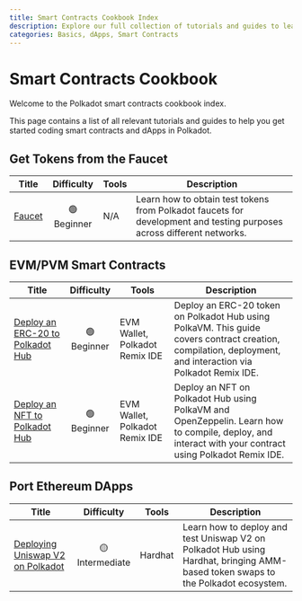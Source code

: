 ```yaml
---
title: Smart Contracts Cookbook Index
description: Explore our full collection of tutorials and guides to learn step-by-step how to build, deploy, and work with smart contracts on Polkadot.
categories: Basics, dApps, Smart Contracts
---
```


# Smart Contracts Cookbook

Welcome to the Polkadot smart contracts cookbook index.

This page contains a list of all relevant tutorials and guides to help you get started coding smart contracts and dApps in Polkadot.


<!-- START OF AUTOMATICALLY GENERATED CONTENT -->

## Get Tokens from the Faucet

| Title | Difficulty | Tools | Description |
|-------|:----------:|-------|-------------|
| [Faucet](/smart-contracts/faucet) | 🟢 Beginner | N/A | Learn how to obtain test tokens from Polkadot faucets for development and testing purposes across different networks. |

## EVM/PVM Smart Contracts

| Title | Difficulty | Tools | Description |
|-------|:----------:|-------|-------------|
| [Deploy an ERC-20 to Polkadot Hub](/smart-contracts/cookbook/smart-contracts/deploy-erc20) | 🟢 Beginner | EVM Wallet, Polkadot Remix IDE | Deploy an ERC-20 token on Polkadot Hub using PolkaVM. This guide covers contract creation, compilation, deployment, and interaction via Polkadot Remix IDE. |
| [Deploy an NFT to Polkadot Hub](/smart-contracts/cookbook/smart-contracts/deploy-nft) | 🟢 Beginner | EVM Wallet, Polkadot Remix IDE | Deploy an NFT on Polkadot Hub using PolkaVM and OpenZeppelin. Learn how to compile, deploy, and interact with your contract using Polkadot Remix IDE. |

## Port Ethereum DApps

| Title | Difficulty | Tools | Description |
|-------|:----------:|-------|-------------|
| [Deploying Uniswap V2 on Polkadot](/smart-contracts/cookbook/eth-dapps/uniswap-v2) | 🟡 Intermediate | Hardhat | Learn how to deploy and test Uniswap V2 on Polkadot Hub using Hardhat, bringing AMM-based token swaps to the Polkadot ecosystem. |

<!-- END OF AUTOMATICALLY GENERATED CONTENT -->